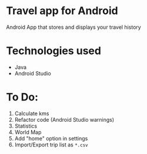 # Travel app for Android
Android App that stores and displays your travel history

# Technologies used
- Java
- Android Studio

# To Do:
1. Calculate kms
1. Refactor code (Android Studio warnings)
1. Statistics 
1. World Map
1. Add "home" option in settings
1. Import/Export trip list as `*.csv`
